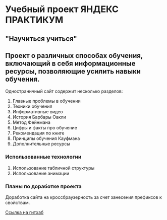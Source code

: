 # Учебный проект **ЯНДЕКС ПРАКТИКУМ** 
## "Научиться учиться" 
Проект о различных способах обучения, включающий в себя информационные ресурсы, позволяющие усилить навыки обучения.
------
Одностраничный сайт содержит несколько разделов:
1. Главные проблемы в обучении
2. Техники обучения
3. Информативные видео 
4. История Барбары Оакли
5. Метод Фейнмана
6. Цифры и факты про обучение 
7. Рекомендация по книге 
8. Принципы обучения Кауфмана 
9. Дополнительные ресурсы 
### Использованные технологии 
1. Использование табличной структуры 
2. Использование анимации 
### Планы по доработке проекта 
Доработка сайта на кроссбраузерность за счет занесения префиксов к свойствам.

 [Ссылка на гитхаб](https://michelle-jdia.github.io/first-project/)
